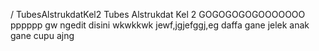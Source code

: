 / TubesAlstrukdatKel2
Tubes Alstrukdat Kel 2
GOGOGOGOGOOOOOOO
pppppp gw ngedit disini wkwkkwk
jewf,jgjefggj,eg
daffa gane jelek
anak gane cupu ajng

